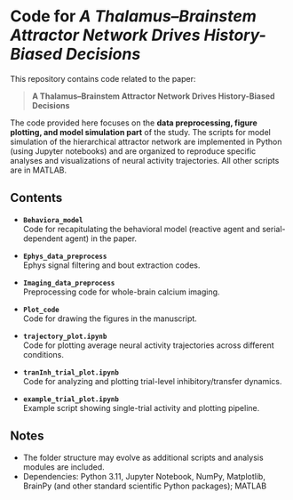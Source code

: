 # Code for *A Thalamus–Brainstem Attractor Network Drives History-Biased Decisions*

This repository contains code related to the paper:

> **A Thalamus–Brainstem Attractor Network Drives History-Biased Decisions**

The code provided here focuses on the **data preprocessing, figure plotting, and model simulation part** of the study.
The scripts for model simulation of the hierarchical attractor network are implemented in Python (using Jupyter notebooks) and are organized to reproduce specific analyses and visualizations of neural activity trajectories. All other scripts are in MATLAB.

## Contents
- **`Behaviora_model`**  
  Code for recapitulating the behavioral model (reactive agent and serial-dependent agent) in the paper.
  
- **`Ephys_data_preprocess`**  
  Ephys signal filtering and bout extraction codes.
  
- **`Imaging_data_preprocess`**  
  Preprocessing code for whole-brain calcium imaging.
  
- **`Plot_code`**  
  Code for drawing the figures in the manuscript.
  
- **`trajectory_plot.ipynb`**  
  Code for plotting average neural activity trajectories across different conditions.

- **`tranInh_trial_plot.ipynb`**  
  Code for analyzing and plotting trial-level inhibitory/transfer dynamics.

- **`example_trial_plot.ipynb`**  
  Example script showing single-trial activity and plotting pipeline.

## Notes

- The folder structure may evolve as additional scripts and analysis modules are included.  
- Dependencies: Python 3.11, Jupyter Notebook, NumPy, Matplotlib, BrainPy (and other standard scientific Python packages); MATLAB

